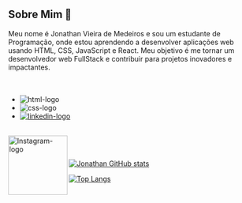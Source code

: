 
## Sobre Mim 📝
  Meu nome é Jonathan Vieira de Medeiros e sou um estudante de Programação, onde estou aprendendo a desenvolver aplicações web usando HTML, CSS, JavaScript e React. 
  Meu objetivo é me tornar um desenvolvedor web FullStack e contribuir para projetos inovadores e impactantes.
   <br> 
   <br>
   <br>
  - <img src="https://img.shields.io/badge/HTML5-E34F26?style=for-the-badge&logo=html5&logoColor=white" alt=html-logo />
    <br>
  - <img src="https://img.shields.io/badge/CSS3-1572B6?style=for-the-badge&logo=css3&logoColor=white" alt=css-logo />
    <br>
  - <a href="https://www.linkedin.com/in/jonathan-vieira-de-medeiros"><img src="https://img.shields.io/badge/LinkedIn-0077B5?style=for-the-badge&logo=linkedin&logoColor=white" alt="linkedin-logo" /></a>
  <br>
  <a href="https://www.instagram.com/jhonyvieiira?igsh=MWtuaDN3amlybXk5ag%3D%3D&utm_source=qr">
  <img align="left" alt="Instagram-logo" width="120px" src="https://img.shields.io/badge/Instagram-E4405F?style=for-the-badge&logo=instagram&logoColor=white"/>
  <a/>
  <br>
  <br>

  [![Jonathan GitHub stats](https://github-readme-stats.vercel.app/api?username=Jonathanvdem)](https://github.com/anuraghazra/github-readme-stats)
  <br>
  
  
  [![Top Langs](https://github-readme-stats.vercel.app/api/top-langs/?username=jonathanvdem)](https://github.com/anuraghazra/github-readme-stats)
